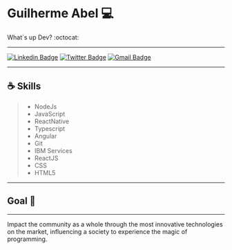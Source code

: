 # Guilherme Abel :computer: 
<p> What´s up Dev? :octocat:
  
 ------------
 
[![Linkedin Badge](https://img.shields.io/badge/-LinkedIn-0096c7?style=for-the-badge&logo=Linkedin&logoColor=white&link=https:https://https://www.linkedin.com/in/guilhermeabel/)](https://www.linkedin.com/in/guilhermeabel/)
[![Twitter Badge](https://img.shields.io/badge/-Twitter-3391ff?style=for-the-badge&logo=Linkedin&logoColor=white&link=https:https://https://twitter.com/guilhermeabel99/)](https://twitter.com/guilhermeabel99/)
[![Gmail Badge](https://img.shields.io/badge/-Gmail-ef233c?style=for-the-badge&logo=Gmail&logoColor=white&link=mailto:guilhermeabel.contato@gmail.com)](mailto:guilhermeabel.contato@gmail.com)

------------
## ☕️ Skills

> - NodeJs 
> - JavaScript
> - ReactNative
> - Typescript
> - Angular
> - Git
> - IBM Services
> - ReactJS
> - CSS
> - HTML5

------------

## Goal  :rocket: 
------------

Impact the community as a whole through the most innovative technologies on the market, influencing a society to experience the magic of programming.

